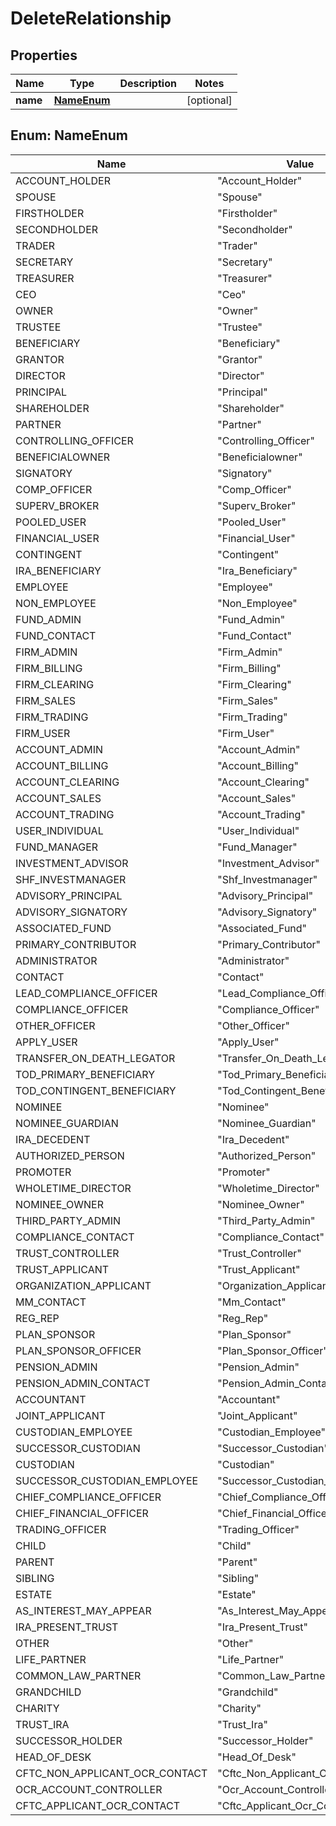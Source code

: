 

# DeleteRelationship


## Properties

| Name | Type | Description | Notes |
|------------ | ------------- | ------------- | -------------|
|**name** | [**NameEnum**](#NameEnum) |  |  [optional] |



## Enum: NameEnum

| Name | Value |
|---- | -----|
| ACCOUNT_HOLDER | &quot;Account_Holder&quot; |
| SPOUSE | &quot;Spouse&quot; |
| FIRSTHOLDER | &quot;Firstholder&quot; |
| SECONDHOLDER | &quot;Secondholder&quot; |
| TRADER | &quot;Trader&quot; |
| SECRETARY | &quot;Secretary&quot; |
| TREASURER | &quot;Treasurer&quot; |
| CEO | &quot;Ceo&quot; |
| OWNER | &quot;Owner&quot; |
| TRUSTEE | &quot;Trustee&quot; |
| BENEFICIARY | &quot;Beneficiary&quot; |
| GRANTOR | &quot;Grantor&quot; |
| DIRECTOR | &quot;Director&quot; |
| PRINCIPAL | &quot;Principal&quot; |
| SHAREHOLDER | &quot;Shareholder&quot; |
| PARTNER | &quot;Partner&quot; |
| CONTROLLING_OFFICER | &quot;Controlling_Officer&quot; |
| BENEFICIALOWNER | &quot;Beneficialowner&quot; |
| SIGNATORY | &quot;Signatory&quot; |
| COMP_OFFICER | &quot;Comp_Officer&quot; |
| SUPERV_BROKER | &quot;Superv_Broker&quot; |
| POOLED_USER | &quot;Pooled_User&quot; |
| FINANCIAL_USER | &quot;Financial_User&quot; |
| CONTINGENT | &quot;Contingent&quot; |
| IRA_BENEFICIARY | &quot;Ira_Beneficiary&quot; |
| EMPLOYEE | &quot;Employee&quot; |
| NON_EMPLOYEE | &quot;Non_Employee&quot; |
| FUND_ADMIN | &quot;Fund_Admin&quot; |
| FUND_CONTACT | &quot;Fund_Contact&quot; |
| FIRM_ADMIN | &quot;Firm_Admin&quot; |
| FIRM_BILLING | &quot;Firm_Billing&quot; |
| FIRM_CLEARING | &quot;Firm_Clearing&quot; |
| FIRM_SALES | &quot;Firm_Sales&quot; |
| FIRM_TRADING | &quot;Firm_Trading&quot; |
| FIRM_USER | &quot;Firm_User&quot; |
| ACCOUNT_ADMIN | &quot;Account_Admin&quot; |
| ACCOUNT_BILLING | &quot;Account_Billing&quot; |
| ACCOUNT_CLEARING | &quot;Account_Clearing&quot; |
| ACCOUNT_SALES | &quot;Account_Sales&quot; |
| ACCOUNT_TRADING | &quot;Account_Trading&quot; |
| USER_INDIVIDUAL | &quot;User_Individual&quot; |
| FUND_MANAGER | &quot;Fund_Manager&quot; |
| INVESTMENT_ADVISOR | &quot;Investment_Advisor&quot; |
| SHF_INVESTMANAGER | &quot;Shf_Investmanager&quot; |
| ADVISORY_PRINCIPAL | &quot;Advisory_Principal&quot; |
| ADVISORY_SIGNATORY | &quot;Advisory_Signatory&quot; |
| ASSOCIATED_FUND | &quot;Associated_Fund&quot; |
| PRIMARY_CONTRIBUTOR | &quot;Primary_Contributor&quot; |
| ADMINISTRATOR | &quot;Administrator&quot; |
| CONTACT | &quot;Contact&quot; |
| LEAD_COMPLIANCE_OFFICER | &quot;Lead_Compliance_Officer&quot; |
| COMPLIANCE_OFFICER | &quot;Compliance_Officer&quot; |
| OTHER_OFFICER | &quot;Other_Officer&quot; |
| APPLY_USER | &quot;Apply_User&quot; |
| TRANSFER_ON_DEATH_LEGATOR | &quot;Transfer_On_Death_Legator&quot; |
| TOD_PRIMARY_BENEFICIARY | &quot;Tod_Primary_Beneficiary&quot; |
| TOD_CONTINGENT_BENEFICIARY | &quot;Tod_Contingent_Beneficiary&quot; |
| NOMINEE | &quot;Nominee&quot; |
| NOMINEE_GUARDIAN | &quot;Nominee_Guardian&quot; |
| IRA_DECEDENT | &quot;Ira_Decedent&quot; |
| AUTHORIZED_PERSON | &quot;Authorized_Person&quot; |
| PROMOTER | &quot;Promoter&quot; |
| WHOLETIME_DIRECTOR | &quot;Wholetime_Director&quot; |
| NOMINEE_OWNER | &quot;Nominee_Owner&quot; |
| THIRD_PARTY_ADMIN | &quot;Third_Party_Admin&quot; |
| COMPLIANCE_CONTACT | &quot;Compliance_Contact&quot; |
| TRUST_CONTROLLER | &quot;Trust_Controller&quot; |
| TRUST_APPLICANT | &quot;Trust_Applicant&quot; |
| ORGANIZATION_APPLICANT | &quot;Organization_Applicant&quot; |
| MM_CONTACT | &quot;Mm_Contact&quot; |
| REG_REP | &quot;Reg_Rep&quot; |
| PLAN_SPONSOR | &quot;Plan_Sponsor&quot; |
| PLAN_SPONSOR_OFFICER | &quot;Plan_Sponsor_Officer&quot; |
| PENSION_ADMIN | &quot;Pension_Admin&quot; |
| PENSION_ADMIN_CONTACT | &quot;Pension_Admin_Contact&quot; |
| ACCOUNTANT | &quot;Accountant&quot; |
| JOINT_APPLICANT | &quot;Joint_Applicant&quot; |
| CUSTODIAN_EMPLOYEE | &quot;Custodian_Employee&quot; |
| SUCCESSOR_CUSTODIAN | &quot;Successor_Custodian&quot; |
| CUSTODIAN | &quot;Custodian&quot; |
| SUCCESSOR_CUSTODIAN_EMPLOYEE | &quot;Successor_Custodian_Employee&quot; |
| CHIEF_COMPLIANCE_OFFICER | &quot;Chief_Compliance_Officer&quot; |
| CHIEF_FINANCIAL_OFFICER | &quot;Chief_Financial_Officer&quot; |
| TRADING_OFFICER | &quot;Trading_Officer&quot; |
| CHILD | &quot;Child&quot; |
| PARENT | &quot;Parent&quot; |
| SIBLING | &quot;Sibling&quot; |
| ESTATE | &quot;Estate&quot; |
| AS_INTEREST_MAY_APPEAR | &quot;As_Interest_May_Appear&quot; |
| IRA_PRESENT_TRUST | &quot;Ira_Present_Trust&quot; |
| OTHER | &quot;Other&quot; |
| LIFE_PARTNER | &quot;Life_Partner&quot; |
| COMMON_LAW_PARTNER | &quot;Common_Law_Partner&quot; |
| GRANDCHILD | &quot;Grandchild&quot; |
| CHARITY | &quot;Charity&quot; |
| TRUST_IRA | &quot;Trust_Ira&quot; |
| SUCCESSOR_HOLDER | &quot;Successor_Holder&quot; |
| HEAD_OF_DESK | &quot;Head_Of_Desk&quot; |
| CFTC_NON_APPLICANT_OCR_CONTACT | &quot;Cftc_Non_Applicant_Ocr_Contact&quot; |
| OCR_ACCOUNT_CONTROLLER | &quot;Ocr_Account_Controller&quot; |
| CFTC_APPLICANT_OCR_CONTACT | &quot;Cftc_Applicant_Ocr_Contact&quot; |



